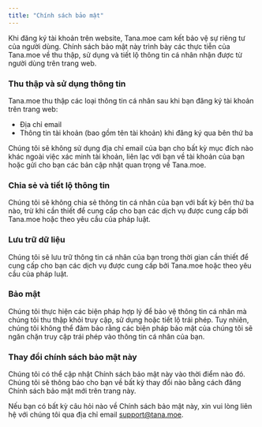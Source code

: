 ```yaml
---
title: "Chính sách bảo mật"
---
```


Khi đăng ký tài khoản trên website, Tana.moe cam kết bảo vệ sự riêng tư của người dùng. Chính sách bảo mật này trình bày các thực tiễn của Tana.moe về thu thập, sử dụng và tiết lộ thông tin cá nhân nhận được từ người dùng trên trang web.

### Thu thập và sử dụng thông tin

Tana.moe thu thập các loại thông tin cá nhân sau khi bạn đăng ký tài khoản trên trang web:

- Địa chỉ email
- Thông tin tài khoản (bao gồm tên tài khoản) khi đăng ký qua bên thứ ba

Chúng tôi sẽ không sử dụng địa chỉ email của bạn cho bất kỳ mục đích nào khác ngoài việc xác minh tài khoản, liên lạc với bạn về tài khoản của bạn hoặc gửi cho bạn các bản cập nhật quan trọng về Tana.moe.

### Chia sẻ và tiết lộ thông tin

Chúng tôi sẽ không chia sẻ thông tin cá nhân của bạn với bất kỳ bên thứ ba nào, trừ khi cần thiết để cung cấp cho bạn các dịch vụ được cung cấp bởi Tana.moe hoặc theo yêu cầu của pháp luật.

### Lưu trữ dữ liệu

Chúng tôi sẽ lưu trữ thông tin cá nhân của bạn trong thời gian cần thiết để cung cấp cho bạn các dịch vụ được cung cấp bởi Tana.moe hoặc theo yêu cầu của pháp luật.

### Bảo mật

Chúng tôi thực hiện các biện pháp hợp lý để bảo vệ thông tin cá nhân mà chúng tôi thu thập khỏi truy cập, sử dụng hoặc tiết lộ trái phép. Tuy nhiên, chúng tôi không thể đảm bảo rằng các biện pháp bảo mật của chúng tôi sẽ ngăn chặn truy cập trái phép vào thông tin cá nhân của bạn.

### Thay đổi chính sách bảo mật này

Chúng tôi có thể cập nhật Chính sách bảo mật này vào thời điểm nào đó. Chúng tôi sẽ thông báo cho bạn về bất kỳ thay đổi nào bằng cách đăng Chính sách bảo mật mới trên trang này.

Nếu bạn có bất kỳ câu hỏi nào về Chính sách bảo mật này, xin vui lòng liên hệ với chúng tôi qua địa chỉ email support@tana.moe.
